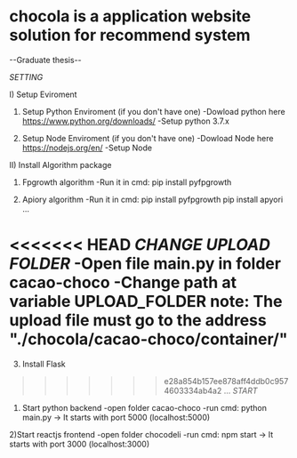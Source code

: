 # chocola is a application website solution for recommend system
--Graduate thesis--

*SETTING*

I) Setup Eviroment

1) Setup Python Enviroment (if you don't have one)
-Dowload python here https://www.python.org/downloads/
-Setup python 3.7.x

2) Setup Node Enviroment (if you don't have one)
-Dowload Node here https://nodejs.org/en/
-Setup Node

II) Install Algorithm package 

1) Fpgrowth algorithm
-Run it in cmd: pip install pyfpgrowth

2) Apiory algorithm
-Run it in cmd: pip install pyfpgrowth
pip install apyori
...

<<<<<<< HEAD
*CHANGE UPLOAD FOLDER*
-Open file main.py in folder cacao-choco
-Change path at variable UPLOAD_FOLDER
note: The upload file must go to the address "./chocola/cacao-choco/container/"
=======
3) Install Flask

>>>>>>> e28a854b157ee878aff4ddb0c9574603334ab4a2
...
*START*

1) Start python backend
-open folder cacao-choco
-run cmd: python main.py
-> It starts with port 5000 (localhost:5000)

2)Start reactjs frontend
-open folder chocodeli
-run cmd: npm start
-> It starts with port 3000 (localhost:3000)
